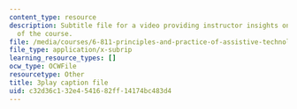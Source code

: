 ```yaml
---
content_type: resource
description: Subtitle file for a video providing instructor insights on the history
  of the course.
file: /media/courses/6-811-principles-and-practice-of-assistive-technology-fall-2014/c32d36c132e4541682ff14174bc483d4_DbUa8w0W74.vtt
file_type: application/x-subrip
learning_resource_types: []
ocw_type: OCWFile
resourcetype: Other
title: 3play caption file
uid: c32d36c1-32e4-5416-82ff-14174bc483d4
---
```

